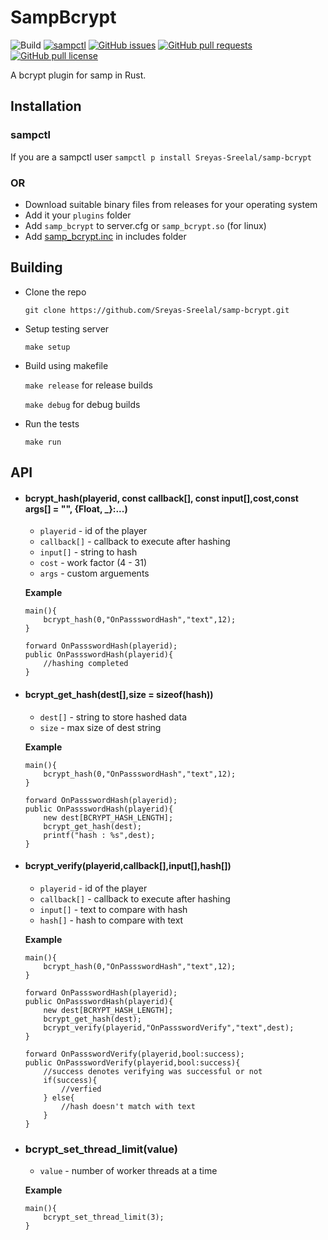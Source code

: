 # SampBcrypt
![Build](https://github.com/sreyas-sreelal/samp-bcrypt/actions/workflows/build.yml/badge.svg)
[![sampctl](https://img.shields.io/badge/sampctl-supported-2f2f2f.svg)](https://github.com/Sreyas-Sreelal/samp-bcrypt)
[![GitHub issues](https://img.shields.io/github/issues/Sreyas-Sreelal/samp-bcrypt.svg)](https://github.com/Sreyas-Sreelal/samp-bcrypt/issues) [![GitHub pull requests](https://img.shields.io/github/issues-pr-raw/sreyas-sreelal/samp-bcrypt.svg)](https://github.com/Sreyas-Sreelal/samp-bcrypt/pulls) [![GitHub pull license](https://img.shields.io/github/license/sreyas-sreelal/samp-bcrypt.svg)](LICENSE)

A bcrypt plugin for samp in Rust.

## Installation
### sampctl
If you are a sampctl user
`sampctl p install Sreyas-Sreelal/samp-bcrypt`

### OR
* Download suitable binary files from releases for your operating system
* Add it your `plugins` folder
* Add `samp_bcrypt` to server.cfg or  `samp_bcrypt.so` (for linux)
* Add [samp_bcrypt.inc](include/samp_bcrypt.inc) in includes folder

## Building
* Clone the repo

	`git clone https://github.com/Sreyas-Sreelal/samp-bcrypt.git`
* Setup testing server

	`make setup`

* Build using makefile

	`make release` for release builds

	`make debug` for debug builds
* Run the tests

	`make run`

## API
* #### bcrypt_hash(playerid, const callback[], const input[],cost,const args[] = "", {Float, _}:...)
	* `playerid` - id of the player
	* `callback[]` - callback to execute after hashing
	* `input[]` - string to hash
	* `cost` - work factor (4 - 31)
	* `args` - custom arguements

	**Example**
	```Pawn
	main(){
		bcrypt_hash(0,"OnPassswordHash","text",12);
	}

	forward OnPassswordHash(playerid);
	public OnPassswordHash(playerid){
		//hashing completed
	}
	```
*  #### bcrypt_get_hash(dest[],size = sizeof(hash))
	* `dest[]` - string to store hashed data
	* `size` - max size of dest string

	**Example**
	```Pawn
	main(){
		bcrypt_hash(0,"OnPassswordHash","text",12);
	}

	forward OnPassswordHash(playerid);
	public OnPassswordHash(playerid){
		new dest[BCRYPT_HASH_LENGTH];
		bcrypt_get_hash(dest);
		printf("hash : %s",dest);
	}
	```
* #### bcrypt_verify(playerid,callback[],input[],hash[])
	* `playerid` - id of the player
	* `callback[]` - callback to execute after hashing
	* `input[]` - text to compare with hash
	* `hash[]` - hash to compare with text

	**Example**
	```Pawn
	main(){
		bcrypt_hash(0,"OnPassswordHash","text",12);
	}

	forward OnPassswordHash(playerid);
	public OnPassswordHash(playerid){
		new dest[BCRYPT_HASH_LENGTH];
		bcrypt_get_hash(dest);
		bcrypt_verify(playerid,"OnPassswordVerify","text",dest);
	}

	forward OnPassswordVerify(playerid,bool:success);
	public OnPassswordVerify(playerid,bool:success){
		//success denotes verifying was successful or not
		if(success){
			//verfied
		} else{
			//hash doesn't match with text
		}
	}
	```
* ### bcrypt_set_thread_limit(value)
	* `value` - number of worker threads at a time

	**Example**
	```Pawn
	main(){
		bcrypt_set_thread_limit(3);
	}
	```